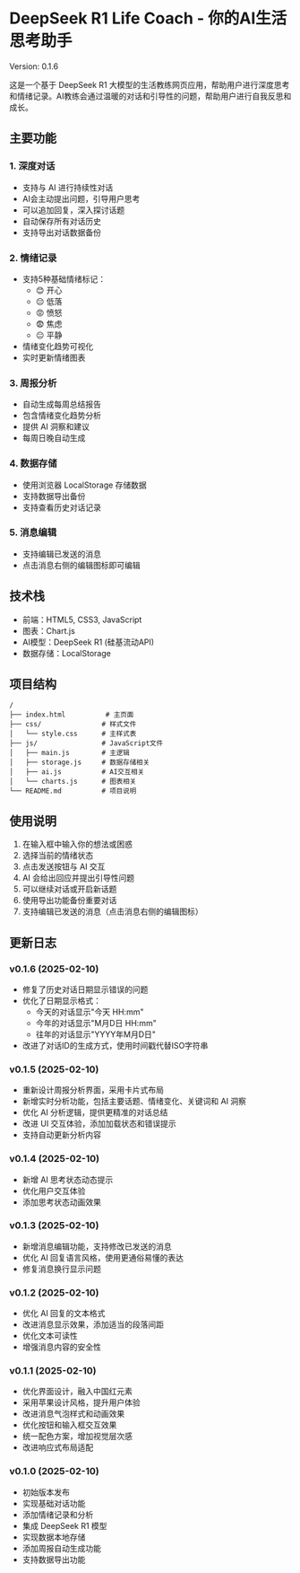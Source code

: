 # DeepSeek R1 Life Coach - 你的AI生活思考助手

Version: 0.1.6

这是一个基于 DeepSeek R1 大模型的生活教练网页应用，帮助用户进行深度思考和情绪记录。AI教练会通过温暖的对话和引导性的问题，帮助用户进行自我反思和成长。

## 主要功能

### 1. 深度对话
- 支持与 AI 进行持续性对话
- AI会主动提出问题，引导用户思考
- 可以追加回复，深入探讨话题
- 自动保存所有对话历史
- 支持导出对话数据备份

### 2. 情绪记录
- 支持5种基础情绪标记：
  - 😊 开心
  - 😔 低落
  - 😡 愤怒
  - 😨 焦虑
  - 😐 平静
- 情绪变化趋势可视化
- 实时更新情绪图表

### 3. 周报分析
- 自动生成每周总结报告
- 包含情绪变化趋势分析
- 提供 AI 洞察和建议
- 每周日晚自动生成

### 4. 数据存储
- 使用浏览器 LocalStorage 存储数据
- 支持数据导出备份
- 支持查看历史对话记录

### 5. 消息编辑
- 支持编辑已发送的消息
- 点击消息右侧的编辑图标即可编辑

## 技术栈
- 前端：HTML5, CSS3, JavaScript
- 图表：Chart.js
- AI模型：DeepSeek R1 (硅基流动API)
- 数据存储：LocalStorage

## 项目结构
```
/
├── index.html          # 主页面
├── css/               # 样式文件
│   └── style.css      # 主样式表
├── js/                # JavaScript文件
│   ├── main.js        # 主逻辑
│   ├── storage.js     # 数据存储相关
│   ├── ai.js          # AI交互相关
│   └── charts.js      # 图表相关
└── README.md          # 项目说明
```

## 使用说明
1. 在输入框中输入你的想法或困惑
2. 选择当前的情绪状态
3. 点击发送按钮与 AI 交互
4. AI 会给出回应并提出引导性问题
5. 可以继续对话或开启新话题
6. 使用导出功能备份重要对话
7. 支持编辑已发送的消息（点击消息右侧的编辑图标）

## 更新日志

### v0.1.6 (2025-02-10)
- 修复了历史对话日期显示错误的问题
- 优化了日期显示格式：
  - 今天的对话显示"今天 HH:mm"
  - 今年的对话显示"M月D日 HH:mm"
  - 往年的对话显示"YYYY年M月D日"
- 改进了对话ID的生成方式，使用时间戳代替ISO字符串

### v0.1.5 (2025-02-10)
- 重新设计周报分析界面，采用卡片式布局
- 新增实时分析功能，包括主要话题、情绪变化、关键词和 AI 洞察
- 优化 AI 分析逻辑，提供更精准的对话总结
- 改进 UI 交互体验，添加加载状态和错误提示
- 支持自动更新分析内容

### v0.1.4 (2025-02-10)
- 新增 AI 思考状态动态提示
- 优化用户交互体验
- 添加思考状态动画效果

### v0.1.3 (2025-02-10)
- 新增消息编辑功能，支持修改已发送的消息
- 优化 AI 回复语言风格，使用更通俗易懂的表达
- 修复消息换行显示问题

### v0.1.2 (2025-02-10)
- 优化 AI 回复的文本格式
- 改进消息显示效果，添加适当的段落间距
- 优化文本可读性
- 增强消息内容的安全性

### v0.1.1 (2025-02-10)
- 优化界面设计，融入中国红元素
- 采用苹果设计风格，提升用户体验
- 改进消息气泡样式和动画效果
- 优化按钮和输入框交互效果
- 统一配色方案，增加视觉层次感
- 改进响应式布局适配

### v0.1.0 (2025-02-10)
- 初始版本发布
- 实现基础对话功能
- 添加情绪记录和分析
- 集成 DeepSeek R1 模型
- 实现数据本地存储
- 添加周报自动生成功能
- 支持数据导出功能
